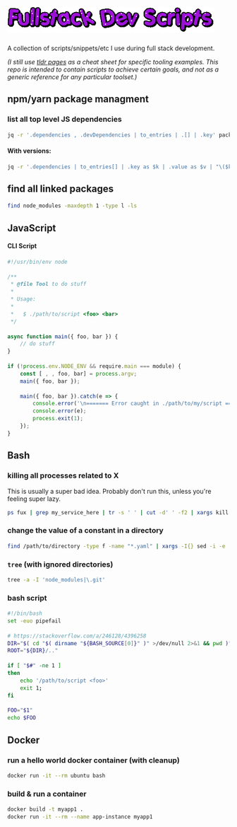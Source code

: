 # ![Fullstack Dev Scripts](logo.gif)

A collection of scripts/snippets/etc I use during full stack development.

_(I still use [tldr pages](https://tldr.sh/) as a cheat sheet for specific tooling examples. This repo is intended to contain scripts to achieve certain goals, and not as a generic reference for any particular toolset.)_

## npm/yarn package managment

### list all top level JS dependencies

```sh
jq -r '.dependencies , .devDependencies | to_entries | .[] | .key' package.json | tr '\n' ' '
```

#### With versions:

```sh
jq -r '.dependencies | to_entries[] | .key as $k | .value as $v | "\($k)@\($v)"' package.json | tr '\n' ' '
```

## find all linked packages

```sh
find node_modules -maxdepth 1 -type l -ls
```

## JavaScript 

#### CLI Script

```js
#!/usr/bin/env node

/**
 * @file Tool to do stuff
 *
 * Usage:
 *
 *   $ ./path/to/script <foo> <bar>
 */

async function main({ foo, bar }) {
    // do stuff
}

if (!process.env.NODE_ENV && require.main === module) {
    const [ , , foo, bar] = process.argv;
    main({ foo, bar });
    
    main({ foo, bar }).catch(e => {
        console.error('\n======= Error caught in ./path/to/my/script =======');
        console.error(e);
        process.exit(1);
    });
}
```

## Bash

### killing all processes related to X

This is usually a super bad idea. Probably don't run this, unless you're feeling super lazy.

```sh
ps fux | grep my_service_here | tr -s ' ' | cut -d' ' -f2 | xargs kill
```

### change the value of a constant in a directory

```sh
find /path/to/directory -type f -name "*.yaml" | xargs -I{} sed -i -e 's/mem: 2800/mem: 4096/g' {}
```

### `tree` (with ignored directories)

```bash
tree -a -I 'node_modules|\.git'
```

### bash script

```bash
#!/bin/bash
set -euo pipefail

# https://stackoverflow.com/a/246128/4396258
DIR="$( cd "$( dirname "${BASH_SOURCE[0]}" )" >/dev/null 2>&1 && pwd )"
ROOT="${DIR}/.."

if [ "$#" -ne 1 ]
then
    echo '/path/to/script <foo>'
    exit 1;
fi

FOO="$1"
echo $FOO
```
## Docker

### run a hello world docker container (with cleanup)

```sh
docker run -it --rm ubuntu bash
```

### build & run a container

```sh
docker build -t myapp1 .
docker run -it --rm --name app-instance myapp1
```
